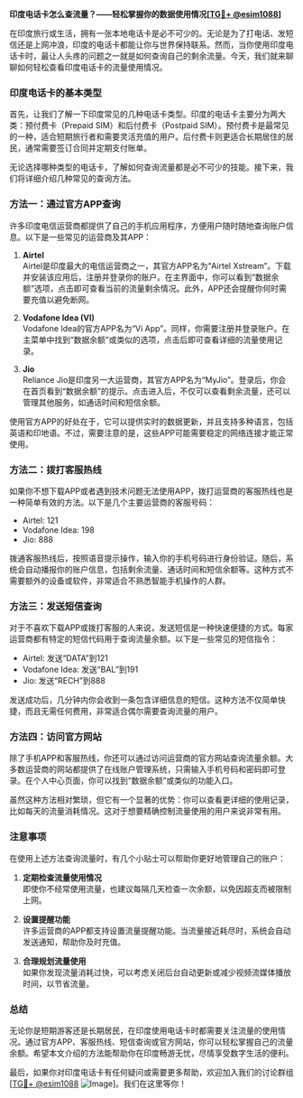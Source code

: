 **印度电话卡怎么查流量？——轻松掌握你的数据使用情况[[TG💪+ @esim1088](https://t.me/s/esim1088)]**

在印度旅行或生活，拥有一张本地电话卡是必不可少的。无论是为了打电话、发短信还是上网冲浪，印度的电话卡都能让你与世界保持联系。然而，当你使用印度电话卡时，最让人头疼的问题之一就是如何查询自己的剩余流量。今天，我们就来聊聊如何轻松查看印度电话卡的流量使用情况。

### 印度电话卡的基本类型

首先，让我们了解一下印度常见的几种电话卡类型。印度的电话卡主要分为两大类：预付费卡（Prepaid SIM）和后付费卡（Postpaid SIM）。预付费卡是最常见的一种，适合短期旅行者和需要灵活充值的用户。后付费卡则更适合长期居住的居民，通常需要签订合同并定期支付账单。

无论选择哪种类型的电话卡，了解如何查询流量都是必不可少的技能。接下来，我们将详细介绍几种常见的查询方法。

### 方法一：通过官方APP查询

许多印度电信运营商都提供了自己的手机应用程序，方便用户随时随地查询账户信息。以下是一些常见的运营商及其APP：

1. **Airtel**  
   Airtel是印度最大的电信运营商之一，其官方APP名为“Airtel Xstream”。下载并安装该应用后，注册并登录你的账户。在主界面中，你可以看到“数据余额”选项，点击即可查看当前的流量剩余情况。此外，APP还会提醒你何时需要充值以避免断网。

2. **Vodafone Idea (VI)**  
   Vodafone Idea的官方APP名为“Vi App”。同样，你需要注册并登录账户。在主菜单中找到“数据余额”或类似的选项，点击后即可查看详细的流量使用记录。

3. **Jio**  
   Reliance Jio是印度另一大运营商，其官方APP名为“MyJio”。登录后，你会在首页看到“数据余额”的提示。点击进入后，不仅可以查看剩余流量，还可以管理其他服务，如通话时间和短信余额。

使用官方APP的好处在于，它可以提供实时的数据更新，并且支持多种语言，包括英语和印地语。不过，需要注意的是，这些APP可能需要稳定的网络连接才能正常使用。

### 方法二：拨打客服热线

如果你不想下载APP或者遇到技术问题无法使用APP，拨打运营商的客服热线也是一种简单有效的方法。以下是几个主要运营商的客服号码：

- Airtel: 121  
- Vodafone Idea: 198  
- Jio: 888  

拨通客服热线后，按照语音提示操作，输入你的手机号码进行身份验证。随后，系统会自动播报你的账户信息，包括剩余流量、通话时间和短信余额等。这种方式不需要额外的设备或软件，非常适合不熟悉智能手机操作的人群。

### 方法三：发送短信查询

对于不喜欢下载APP或拨打客服的人来说，发送短信是一种快速便捷的方式。每家运营商都有特定的短信代码用于查询流量余额。以下是一些常见的短信指令：

- Airtel: 发送“DATA”到121  
- Vodafone Idea: 发送“BAL”到191  
- Jio: 发送“RECH”到888  

发送成功后，几分钟内你会收到一条包含详细信息的短信。这种方法不仅简单快捷，而且无需任何费用，非常适合偶尔需要查询流量的用户。

### 方法四：访问官方网站

除了手机APP和客服热线，你还可以通过访问运营商的官方网站查询流量余额。大多数运营商的网站都提供了在线账户管理系统，只需输入手机号码和密码即可登录。在个人中心页面，你可以找到“数据余额”或类似的功能入口。

虽然这种方法相对繁琐，但它有一个显著的优势：你可以查看更详细的使用记录，比如每天的流量消耗情况。这对于想要精确控制流量使用的用户来说非常有用。

### 注意事项

在使用上述方法查询流量时，有几个小贴士可以帮助你更好地管理自己的账户：

1. **定期检查流量使用情况**  
   即使你不经常使用流量，也建议每隔几天检查一次余额，以免因超支而被限制上网。

2. **设置提醒功能**  
   许多运营商的APP都支持设置流量提醒功能。当流量接近耗尽时，系统会自动发送通知，帮助你及时充值。

3. **合理规划流量使用**  
   如果你发现流量消耗过快，可以考虑关闭后台自动更新或减少视频流媒体播放时间，以节省流量。

### 总结

无论你是短期游客还是长期居民，在印度使用电话卡时都需要关注流量的使用情况。通过官方APP、客服热线、短信查询或官方网站，你可以轻松掌握自己的流量余额。希望本文介绍的方法能帮助你在印度畅游无忧，尽情享受数字生活的便利。

最后，如果你对印度电话卡有任何疑问或需要更多帮助，欢迎加入我们的讨论群组[[TG💪+ @esim1088](https://t.me/s/esim1088) ![Image](https://i.postimg.cc/4NQfJmqS/Snipaste-2025-05-13-00-14-12.png)]。我们在这里等你！